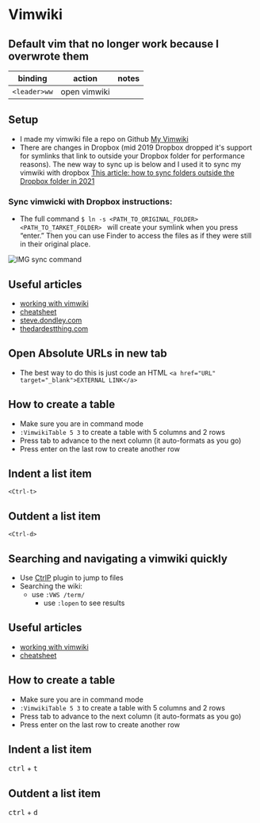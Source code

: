 # Vimwiki

## Default vim that no longer work because I overwrote them 
| binding      | action                                | notes                                             |
|--------------|---------------------------------------|---------------------------------------------------|
| `<leader>ww` | open vimwiki                          |                                                   |

## Setup
* I made my vimwiki file a repo on Github <a href="https://github.com/kingluddite/kindluddite-vimwiki" target="_blank">My Vimwiki</a>
* There are changes in Dropbox (mid 2019 Dropbox dropped it's support for symlinks that link to outside your Dropbox folder for performance reasons). The new way to sync up is below and I used it to sync my vimwiki with dropbox
<a href="https://www.cloudwards.net/how-to-sync-folders-outside-the-dropbox-folder/" target="_blank">This article: how to sync folders outside the Dropbox folder in 2021</a>

### Sync vimwicki with Dropbox instructions:
* The full command `$ ln -s <PATH_TO_ORIGINAL_FOLDER> <PATH_TO_TARKET_FOLDER> ` will create your symlink when you press “enter.” Then you can use Finder to access the files as if they were still in their original place.

![IMG sync command](https://i.imgur.com/Edb2QlM.png)

## Useful articles
* [working with vimwiki](https://mkaz.blog/working-with-vim/vimwiki/)
* [cheatsheet](https://gist.github.com/drkarl/4c503bccb62558dc85e8b1bc0f29e9cb)
* [steve.dondley.com](https://steve.dondley.com/vimwiki/)
* [thedardestthing.com](http://thedarnedestthing.com/vimwiki%20cheatsheet)

## Open Absolute URLs in new tab
* The best way to do this is just code an HTML `<a href="URL" target="_blank">EXTERNAL LINK</a>`

## How to create a table
* Make sure you are in command mode
* `:VimwikiTable 5 3` to create a table with 5 columns and 2 rows
* Press tab to advance to the next column (it auto-formats as you go)
* Press enter on the last row to create another row

## Indent a list item
`<Ctrl-t>`

## Outdent a list item
`<Ctrl-d>`

## Searching and navigating a vimwiki quickly
* Use [CtrlP](./ctrlp.md) plugin to jump to files
* Searching the wiki:
  * use `:VWS /term/`
    * use `:lopen` to see results

## Useful articles
* [working with vimwiki](https://mkaz.blog/working-with-vim/vimwiki/)
* [cheatsheet](https://gist.github.com/drkarl/4c503bccb62558dc85e8b1bc0f29e9cb)

## How to create a table
* Make sure you are in command mode
* `:VimwikiTable 5 3` to create a table with 5 columns and 2 rows
* Press tab to advance to the next column (it auto-formats as you go)
* Press enter on the last row to create another row

## Indent a list item
<kbd>ctrl</kbd> + <kbd>t</kbd>

## Outdent a list item
<kbd>ctrl</kbd> + <kbd>d</kbd>

